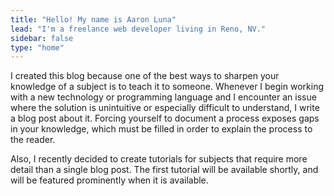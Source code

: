 ```yaml
---
title: "Hello! My name is Aaron Luna"
lead: "I'm a freelance web developer living in Reno, NV."
sidebar: false
type: "home"
---
```

I created this blog because one of the best ways to sharpen your knowledge of a subject is to teach it to someone. Whenever I begin working with a new technology or programming language and I encounter an issue where the solution is unintuitive or especially difficult to understand, I write a blog post about it. Forcing yourself to document a process exposes gaps in your knowledge, which must be filled in order to explain the process to the reader.

Also, I recently decided to create tutorials for subjects that require more detail than a single blog post. The first tutorial will be available shortly, and will be featured prominently when it is available.
